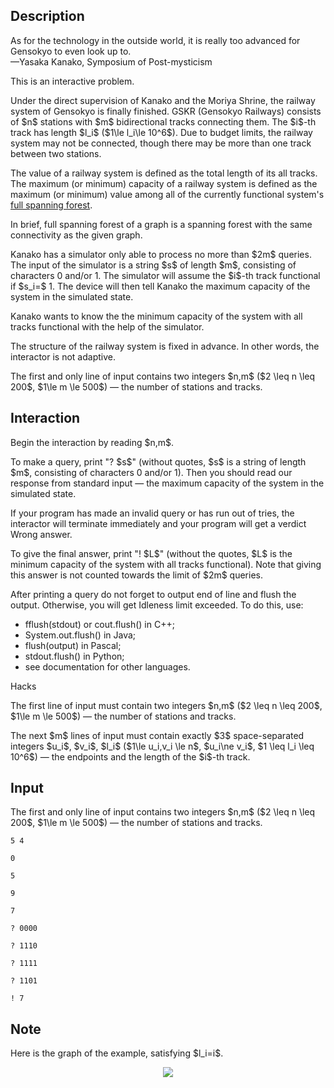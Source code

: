 ## Description

<div><div class="epigraph"><div class="epigraph-text">As for the technology in the outside world, it is really too advanced for Gensokyo to even look up to.</div><div class="epigraph-source">—Yasaka Kanako, <span class="tex-font-style-it">Symposium of Post-mysticism</span></div></div><p><span class="tex-font-style-it">This is an interactive problem</span>.</p><p>Under the direct supervision of Kanako and the Moriya Shrine, the railway system of Gensokyo is finally finished. GSKR (Gensokyo Railways) consists of $n$ stations with $m$ bidirectional tracks connecting them. The $i$-th track has length $l_i$ ($1\le l_i\le 10^6$). Due to budget limits, the railway system <span class="tex-font-style-bf">may not be connected</span>, though there may be more than one track between two stations.</p><p>The <span class="tex-font-style-it">value</span> of a railway system is defined as the total length of its all tracks. The <span class="tex-font-style-it">maximum (or minimum) capacity</span> of a railway system is defined as the maximum (or minimum) value among all of the currently functional system's <a href="https://en.wikipedia.org/wiki/Spanning_tree#Spanning_forests">full spanning forest</a>.</p><p>In brief, full spanning forest of a graph is a spanning forest with the same connectivity as the given graph.</p><p>Kanako has a simulator only able to process no more than $2m$ queries. The input of the simulator is a string $s$ of length $m$, consisting of characters <span class="tex-font-style-tt">0</span> and/or <span class="tex-font-style-tt">1</span>. The simulator will assume the $i$-th track functional if $s_i=$ <span class="tex-font-style-tt">1</span>. The device will then tell Kanako the maximum capacity of the system in the simulated state.</p><p>Kanako wants to know the the minimum capacity of the system with all tracks functional with the help of the simulator.</p><p>The structure of the railway system is fixed in advance. In other words, the interactor is not adaptive.</p></div><div class="input-specification"><p>The first and only line of input contains two integers $n,m$ ($2 \leq n \leq 200$, $1\le m \le 500$) — the number of stations and tracks.</p></div><div><h2>Interaction</h2><p>Begin the interaction by reading $n,m$.</p><p>To make a query, print "<span class="tex-font-style-tt">?</span> $s$" (without quotes, $s$ is a string of length $m$, consisting of characters <span class="tex-font-style-tt">0</span> and/or <span class="tex-font-style-tt">1</span>). Then you should read our response from standard input — the maximum capacity of the system in the simulated state.</p><p>If your program has made an invalid query or has run out of tries, the interactor will terminate immediately and your program will get a verdict <span class="tex-font-style-tt">Wrong answer</span>. </p><p>To give the final answer, print "<span class="tex-font-style-tt">!</span> $L$" (without the quotes, $L$ is the minimum capacity of the system with all tracks functional). Note that giving this answer is not counted towards the limit of $2m$ queries.</p><p>After printing a query do not forget to output end of line and flush the output. Otherwise, you will get <span class="tex-font-style-tt">Idleness limit exceeded</span>. To do this, use:</p><ul> <li> <span class="tex-font-style-tt">fflush(stdout)</span> or <span class="tex-font-style-tt">cout.flush()</span> in C++; </li><li> <span class="tex-font-style-tt">System.out.flush()</span> in Java; </li><li> <span class="tex-font-style-tt">flush(output)</span> in Pascal; </li><li> <span class="tex-font-style-tt">stdout.flush()</span> in Python; </li><li> see documentation for other languages. </li></ul> <p><span class="tex-font-style-bf">Hacks</span></p><p>The first line of input must contain two integers $n,m$ ($2 \leq n \leq 200$, $1\le m \le 500$) — the number of stations and tracks.</p><p>The next $m$ lines of input must contain exactly $3$ space-separated integers $u_i$, $v_i$, $l_i$ ($1\le u_i,v_i \le n$, $u_i\ne v_i$, $1 \leq l_i \leq 10^6$) — the endpoints and the length of the $i$-th track.</p></div>

## Input

<p>The first and only line of input contains two integers $n,m$ ($2 \leq n \leq 200$, $1\le m \le 500$) — the number of stations and tracks.</p>





```input1
5 4

0

5

9

7
```




```output1
? 0000

? 1110

? 1111

? 1101

! 7
```



## Note

<p>Here is the graph of the example, satisfying $l_i=i$.</p><center> <img class="tex-graphics" src="file://7jMduwuD.png" style="max-width: 100.0%;max-height: 100.0%;"> </center>
